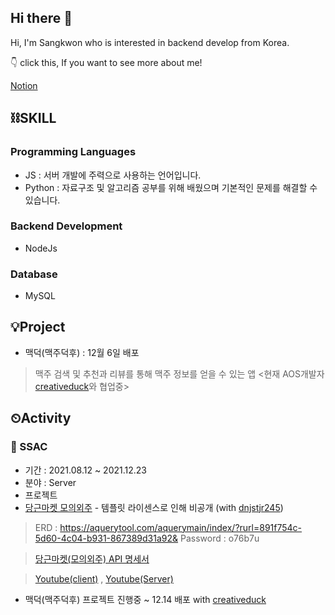 ## Hi there 👋
Hi, I'm Sangkwon who is interested in backend develop from Korea.
<!-- <img align='right' src="http://mazassumnida.wtf/api/v2/generate_badge?boj=qurma"> -->
👇 click this, If you want to see more about me!

[Notion](https://www.notion.so/Lee-sangkwon-30a2aa327ada425c8db90a6b2b81f5a9)

## ⛓SKILL 

###  Programming Languages

- JS : 서버 개발에 주력으로 사용하는 언어입니다.
- Python : 자료구조 및 알고리즘 공부를 위해 배웠으며 기본적인 문제를 해결할 수 있습니다. 
### Backend Development
- NodeJs
### Database
- MySQL
<!-- ### Devops
- AWS  -->
<!-- ### Platforms 
- IntelliJ
- DataGrip -->
<!-- ### Tools 
- Git/Github
- Discode/slack -->

## 💡Project
- 맥덕(맥주덕후)  : 12월 6일 배포
> 맥주 검색 및 추천과 리뷰를 통해 맥주 정보를 얻을 수 있는 앱 <현재 AOS개발자[creativeduck](https://github.com/creativeduck)와 협업중>

## ⏲Activity
### 🌱 SSAC
- 기간 : 2021.08.12 ~ 2021.12.23
- 분야 : Server
-  프로젝트
-  [당근마켓 모의외주](https://github.com/mock-ssac3/ssac3_test_server_carrotmarket_qma) - 템플릿 라이센스로 인해 비공개 (with [dnjstjr245](https://github.com/dnjstjr245)) &nbsp;
>ERD : https://aquerytool.com/aquerymain/index/?rurl=891f754c-5d60-4c04-b931-867389d31a92&
   Password : o76b7u 
        
 >[당근마켓(모의외주) API 명세서](https://docs.google.com/spreadsheets/d/1_uVYCtxgPj2_7sZ9gUqG8umyXelztWehpKlmGYwJnho/edit?usp=sharing)

  >[Youtube(client)]( https://youtu.be/IyWdrRcM81Q) , [Youtube(Server)](https://youtu.be/_Sk1aY0zcsE)

 -  맥덕(맥주덕후) 프로젝트 진행중 ~ 12.14 배포 with [creativeduck](https://github.com/creativeduck)
<!--
**k9want/k9want** is a ✨ _special_ ✨ repository because its `README.md` (this file) appears on your GitHub profile.

Here are some ideas to get you started:

- 🔭 I’m currently working on ...
- 🌱 I’m currently learning ...
- 👯 I’m looking to collaborate on ...
- 🤔 I’m looking for help with ...
- 💬 Ask me about ...
- 📫 How to reach me: ...
- 😄 Pronouns: ...
- ⚡ Fun fact: ...
-->
